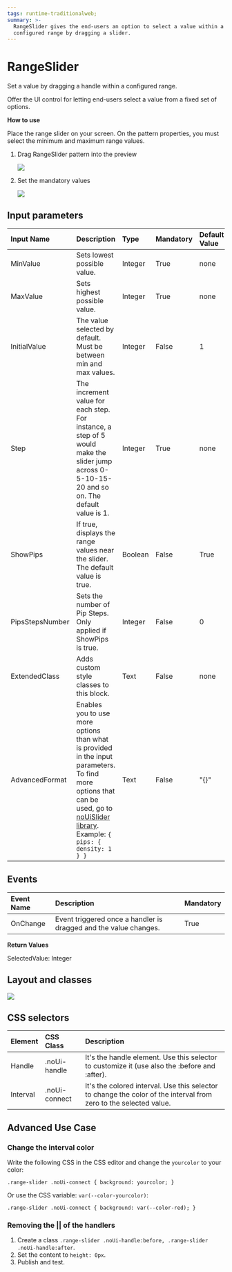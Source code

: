 ```yaml
---
tags: runtime-traditionalweb;
summary: >-
  RangeSlider gives the end-users an option to select a value within a
  configured range by dragging a slider.
---
```


# RangeSlider

Set a value by dragging a handle within a configured range.

Offer the UI control for letting end-users select a value from a fixed set of options.

**How to use**

Place the range slider on your screen. On the pattern properties, you must select the minimum and maximum range values.

1. Drag RangeSlider pattern into the preview

   ![](https://github.com/danielmarquespt/docs-product/tree/e7ea3f444d5129dab245c69ab72ae091554bc4fb/src/develop/ui/patterns/web/controls/images/rangeslider-image1.png%3E)

2. Set the mandatory values

   ![](https://github.com/danielmarquespt/docs-product/tree/e7ea3f444d5129dab245c69ab72ae091554bc4fb/src/develop/ui/patterns/web/controls/images/rangeslider-image2.png%3E)

## Input parameters

| **Input Name** | **Description** | **Type** | **Mandatory** | **Default Value** |
| :--- | :--- | :--- | :--- | :--- |
| MinValue | Sets lowest possible value. | Integer | True | none |
| MaxValue | Sets highest possible value. | Integer | True | none |
| InitialValue | The value selected by default. Must be between min and max values. | Integer | False | 1 |
| Step | The increment value for each step. For instance, a step of 5 would make the slider jump across 0-5-10-15-20 and so on. The default value is 1. | Integer | True | none |
| ShowPips | If true, displays the range values near the slider. The default value is true. | Boolean | False | True |
| PipsStepsNumber | Sets the number of Pip Steps. Only applied if ShowPips is true. | Integer | False | 0 |
| ExtendedClass | Adds custom style classes to this block. | Text | False | none |
| AdvancedFormat | Enables you to use more options than what is provided in the input parameters. To find more options that can be used, go to [noUiSlider library](https://refreshless.com/nouislider/). Example: `{ pips: { density: 1 } }` | Text | False | "{}" |

## Events

| **Event Name** | **Description** | **Mandatory** |
| :--- | :--- | :--- |
| OnChange | Event triggered once a handler is dragged and the value changes. | True |

**Return Values**

SelectedValue: Integer

## Layout and classes

![](https://github.com/danielmarquespt/docs-product/tree/e7ea3f444d5129dab245c69ab72ae091554bc4fb/src/develop/ui/patterns/web/controls/images/rangeslider-image3.png%3E)

## CSS selectors

| **Element** | **CSS Class** | **Description** |
| :--- | :--- | :--- |
| Handle | .noUi-handle | It's the handle element. Use this selector to customize it \(use also the :before and :after\). |
| Interval | .noUi-connect | It's the colored interval. Use this selector to change the color of the interval from zero to the selected value. |

## Advanced Use Case

### Change the interval color

Write the following CSS in the CSS editor and change the `yourcolor` to your color:

`.range-slider .noUi-connect { background: yourcolor; }`

Or use the CSS variable: `var(--color-yourcolor)`:

`.range-slider .noUi-connect { background: var(--color-red); }`

### Removing the \|\| of the handlers

1. Create a class `.range-slider .noUi-handle:before, .range-slider .noUi-handle:after`.
2. Set the content to `height: 0px`.
3. Publish and test.

